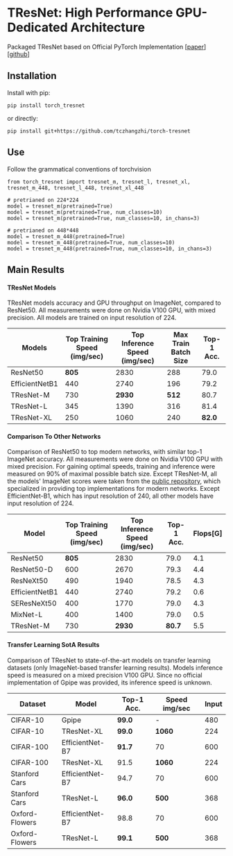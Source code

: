 # TResNet: High Performance GPU-Dedicated Architecture

Packaged TResNet based on Official PyTorch Implementation \[[paper](https://arxiv.org/pdf/2003.13630.pdf)\] \[[github](https://github.com/mrT23/TResNet)\]

## Installation

Install with pip:

```
pip install torch_tresnet
```

or directly:

```
pip install git+https://github.com/tczhangzhi/torch-tresnet
```

## Use

Follow the grammatical conventions of torchvision

```
from torch_tresnet import tresnet_m, tresnet_l, tresnet_xl, tresnet_m_448, tresnet_l_448, tresnet_xl_448

# pretrianed on 224*224
model = tresnet_m(pretrained=True)
model = tresnet_m(pretrained=True, num_classes=10)
model = tresnet_m(pretrained=True, num_classes=10, in_chans=3)

# pretrianed on 448*448
model = tresnet_m_448(pretrained=True)
model = tresnet_m_448(pretrained=True, num_classes=10)
model = tresnet_m_448(pretrained=True, num_classes=10, in_chans=3)
```

## Main Results
#### TResNet Models
TResNet models accuracy and GPU throughput on ImageNet, compared to ResNet50. All measurements were done on Nvidia V100 GPU, with mixed precision. All models are trained on input resolution of 224.

| Models         | Top Training Speed (img/sec) | Top Inference Speed (img/sec) | Max Train Batch Size | Top-1 Acc. |
| -------------- | ---------------------------- | ----------------------------- | -------------------- | ---------- |
| ResNet50       | **805**                      | 2830                          | 288                  | 79.0       |
| EfficientNetB1 | 440                          | 2740                          | 196                  | 79.2       |
| TResNet-M      | 730                          | **2930**                      | **512**              | 80.7       |
| TResNet-L      | 345                          | 1390                          | 316                  | 81.4       |
| TResNet-XL     | 250                          | 1060                          | 240                  | **82.0**   |


#### Comparison To Other Networks

Comparison of ResNet50 to top modern networks, with similar top-1 ImageNet accuracy.
 All measurements were done on Nvidia V100 GPU with mixed precision. For gaining optimal speeds, training and inference were measured on 90\% of maximal possible batch size.
 Except TResNet-M, all the models' ImageNet scores were taken from the [public repository](https://github.com/rwightman/pytorch-image-models), which specialized in providing top implementations for modern networks. Except EfficientNet-B1, which has input resolution of 240, all other models have input resolution of 224.

| Model          | Top Training Speed (img/sec) | Top Inference Speed (img/sec) | Top-1 Acc. | Flops[G] |
| -------------- | ---------------------------- | ----------------------------- | ---------- | -------- |
| ResNet50       | **805**                      | 2830                          | 79.0       | 4.1      |
| ResNet50-D     | 600                          | 2670                          | 79.3       | 4.4      |
| ResNeXt50      | 490                          | 1940                          | 78.5       | 4.3      |
| EfficientNetB1 | 440                          | 2740                          | 79.2       | 0.6      |
| SEResNeXt50    | 400                          | 1770                          | 79.0       | 4.3      |
| MixNet-L       | 400                          | 1400                          | 79.0       | 0.5      |
| TResNet-M      | 730                          | **2930**                      | **80.7**   | 5.5      |

#### Transfer Learning SotA Results
Comparison of TResNet to state-of-the-art models on transfer learning datasets (only ImageNet-based transfer learning results). Models inference speed is measured on a mixed precision V100 GPU. Since no official implementation of  Gpipe was provided, its inference speed is unknown.

| Dataset        | Model           | Top-1 Acc. | Speed img/sec | Input |
| -------------- | --------------- | ---------- | ------------- | ----- |
| CIFAR-10       | Gpipe           | **99.0**   | -             | 480   |
| CIFAR-10       | TResNet-XL      | **99.0**   | **1060**      | 224   |
| CIFAR-100      | EfficientNet-B7 | **91.7**   | 70            | 600   |
| CIFAR-100      | TResNet-XL      | 91.5       | **1060**      | 224   |
| Stanford Cars  | EfficientNet-B7 | 94.7       | 70            | 600   |
| Stanford Cars  | TResNet-L       | **96.0**   | **500**       | 368   |
| Oxford-Flowers | EfficientNet-B7 | 98.8       | 70            | 600   |
| Oxford-Flowers | TResNet-L       | **99.1**   | **500**       | 368   |

